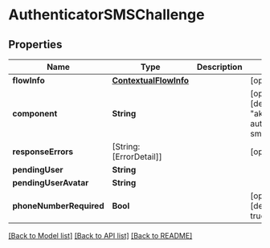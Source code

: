 # AuthenticatorSMSChallenge

## Properties
Name | Type | Description | Notes
------------ | ------------- | ------------- | -------------
**flowInfo** | [**ContextualFlowInfo**](ContextualFlowInfo.md) |  | [optional] 
**component** | **String** |  | [optional] [default to "ak-stage-authenticator-sms"]
**responseErrors** | [String: [ErrorDetail]] |  | [optional] 
**pendingUser** | **String** |  | 
**pendingUserAvatar** | **String** |  | 
**phoneNumberRequired** | **Bool** |  | [optional] [default to true]

[[Back to Model list]](../README.md#documentation-for-models) [[Back to API list]](../README.md#documentation-for-api-endpoints) [[Back to README]](../README.md)


